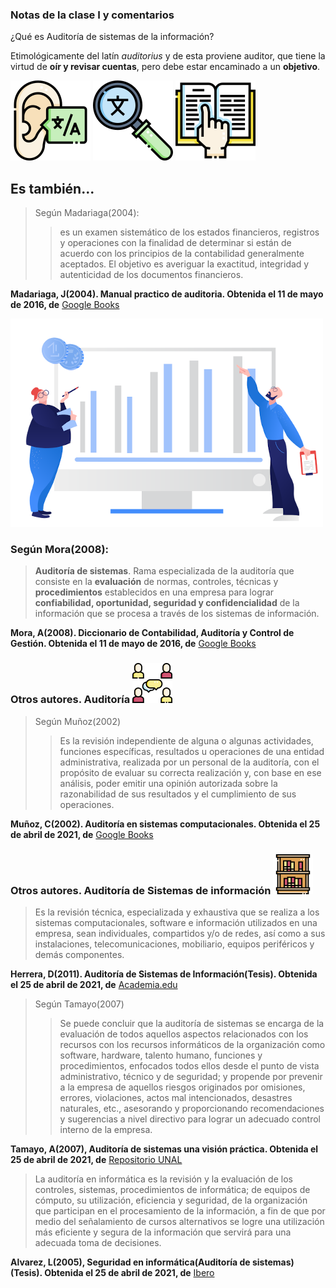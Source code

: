 ### Notas de la clase I y comentarios
¿Qué es Auditoría de sistemas de la información?

Etimológicamente del latín *auditorius* y de esta proviene auditor, que tiene la virtud de **oír y revisar cuentas**, pero debe estar encaminado a un **objetivo**.

![oír](./images/listening.png)  ![revisar](./images/searching.png) ![cuentas](./images/reading.png)

## Es también...
> Según Madariaga(2004):
>> es un examen sistemático de los estados financieros, registros y operaciones con la finalidad de determinar si están de acuerdo con los principios de la contabilidad generalmente aceptados. El objetivo es averiguar la exactitud, integridad y autenticidad de los documentos financieros.

**Madariaga, J(2004). Manual practico de auditoria. Obtenida el 11 de mayo de 2016, de** [Google Books](https://books.google.com.py/books?isbn=8423419983)

![estados financieros](./images/clip-financial-report.png)

### Según Mora(2008):
>**Auditoría de sistemas**. Rama especializada de la auditoría que consiste en la **evaluación** de normas, controles, técnicas y **procedimientos** establecidos en una empresa para lograr **confiabilidad, oportunidad, seguridad y confidencialidad** de la información que se procesa a través de los sistemas de información.

**Mora, A(2008). Diccionario de Contabilidad, Auditoría y Control de Gestión. Obtenida el 11 de mayo de 2016, de** [Google Books](https://books.google.com.py/books?isbn=849687723X)


### Otros autores. Auditoría ![otros_autores](./images/group.png)

> Según Muñoz(2002)
>> Es la revisión independiente de alguna o algunas actividades, funciones específicas, resultados u operaciones de una entidad administrativa, realizada por un personal de la auditoría, con el propósito de evaluar su correcta realización y, con base en ese análisis, poder emitir una opinión autorizada sobre la razonabilidad de sus resultados y el cumplimiento de sus operaciones.

**Muñoz, C(2002). Auditoría en sistemas computacionales. Obtenida el 25 de abril de 2021, de** [Google Books](https://books.google.es/books?id=3hVDQuxTvxwC&lpg=PR11&ots=3gLqmnxTog&dq=auditor%C3%ADa%20de%20sistemas%20de%20la%20informaci%C3%B3n&lr&hl=es&pg=PA11#v=onepage&q=auditor%C3%ADa%20de%20sistemas%20de%20la%20informaci%C3%B3n&f=false)

### Otros autores. Auditoría de Sistemas de información ![otros_autores_sistema](./images/bookshelf.png)

> Es la revisión técnica, especializada y exhaustiva que se realiza a los sistemas computacionales, software e información utilizados en una empresa, sean individuales, compartidos y/o de redes, así como a sus instalaciones, telecomunicaciones, mobiliario, equipos periféricos y demás componentes.

**Herrera, D(2011). Auditoría de Sistemas de Información(Tesis). Obtenida el 25 de abril de 2021, de** [Academia.edu](https://www.academia.edu/7336888/Auditor%C3%ADa_de_Sistemas_de_Informaci%C3%B3n)

> Según Tamayo(2007)
>> Se puede concluir que la auditoría de sistemas se encarga de la evaluación de todos aquellos aspectos relacionados con los recursos con los recursos informáticos de la organización como software, hardware, talento humano, funciones y procedimientos, enfocados todos ellos desde el punto de vista administrativo, técnico y de seguridad; y propende por prevenir a la empresa de aquellos riesgos originados por omisiones, errores, violaciones, actos mal intencionados, desastres naturales, etc., asesorando y proporcionando recomendaciones y sugerencias a nivel directivo para lograr un adecuado control interno de la empresa.

**Tamayo, A(2007), Auditoría de sistemas una visión práctica. Obtenida el 25 de abril de 2021, de** [Repositorio UNAL](https://repositorio.unal.edu.co/handle/unal/60273)

>La auditoría en informática es la revisión y la evaluación de los controles, sistemas, procedimientos de informática; de equipos de cómputo, su utilización, eficiencia y seguridad, de la organización que participan en el procesamiento de la información, a fin de que por medio del señalamiento de cursos alternativos se logre una utilización más eficiente y segura de la información que servirá para una adecuada toma de decisiones.

**Alvarez, L(2005), Seguridad en informática(Auditoría de sistemas)(Tesis). Obtenida el 25 de abril de 2021, de** [Ibero](http://192.203.177.185/bitstream/handle/ibero/1010/014663_s.pdf?sequence=1&isAllowed=y)